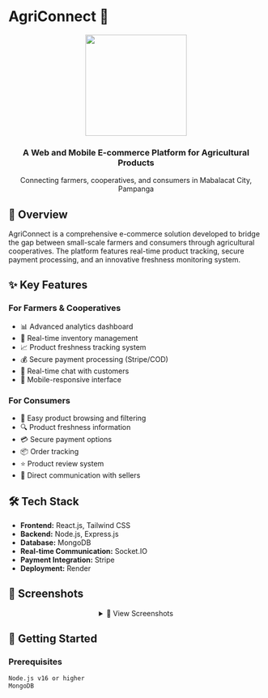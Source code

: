 # AgriConnect 🌾

<div align="center">
  <img src="![Agriconnect Logo](https://github.com/user-attachments/assets/73b89f4f-465a-4850-b061-d539154b6239)
" width="200"/>
  <h3>A Web and Mobile E-commerce Platform for Agricultural Products</h3>
  <p>Connecting farmers, cooperatives, and consumers in Mabalacat City, Pampanga</p>
</div>

## 🌟 Overview
AgriConnect is a comprehensive e-commerce solution developed to bridge the gap between small-scale farmers and consumers through agricultural cooperatives. The platform features real-time product tracking, secure payment processing, and an innovative freshness monitoring system.

## ✨ Key Features

### For Farmers & Cooperatives
- 📊 Advanced analytics dashboard
- 🔄 Real-time inventory management
- 📈 Product freshness tracking system
- 💰 Secure payment processing (Stripe/COD)
- 💬 Real-time chat with customers
- 📱 Mobile-responsive interface

### For Consumers
- 🛒 Easy product browsing and filtering
- 🔍 Product freshness information
- 💳 Secure payment options
- 📦 Order tracking
- ⭐ Product review system
- 💬 Direct communication with sellers

## 🛠️ Tech Stack
- **Frontend:** React.js, Tailwind CSS
- **Backend:** Node.js, Express.js
- **Database:** MongoDB
- **Real-time Communication:** Socket.IO
- **Payment Integration:** Stripe
- **Deployment:** Render

## 📱 Screenshots

<div align="center">
  <details>
    <summary>📸 View Screenshots</summary>
    ![Screenshot 2024-11-23 140054](https://github.com/user-attachments/assets/3c6ab739-cc66-4e39-a056-362b80e6cbe9)
![Screenshot 2024-11-23 140103](https://github.com/user-attachments/assets/c6f492e7-ebe5-4508-a2c5-09ca3c430b7e)
![Screenshot 2024-11-23 140114](https://github.com/user-attachments/assets/a2b1542e-732f-4a6d-bddb-ab1be71be58d)
![Screenshot 2024-11-23 140123](https://github.com/user-attachments/assets/f2103be9-5047-479d-bf16-797c83cbaf51)
![Screenshot 2024-11-23 140137](https://github.com/user-attachments/assets/977d29ff-a359-4211-8927-e996ec9b38e6)
![Screenshot 2024-11-23 140146](https://github.com/user-attachments/assets/4d417bc4-c6d4-4c31-96d7-08e38469231e)
![Screenshot 2024-11-23 140202](https://github.com/user-attachments/assets/735bad7a-11a3-4221-a0d8-d31fb93d1ead)
![Screenshot 2024-11-23 140223](https://github.com/user-attachments/assets/10957e6b-1427-4b7b-bb34-a22d655c5bbb)
![Screenshot 2024-11-23 140229](https://github.com/user-attachments/assets/68402f5e-f3d6-408b-b384-18ea1910f704)
![Screenshot 2024-11-23 140255](https://github.com/user-attachments/assets/0fa2ec82-acd9-419a-9673-6db174cf6c5e)
![Screenshot 2024-11-23 140259](https://github.com/user-attachments/assets/57635d79-76f1-4fa7-9b81-80b0e7884f2c)
![Screenshot 2024-11-23 140303](https://github.com/user-attachments/assets/81e45db2-bf93-4e38-8bcf-5b4347531bd8)
![Screenshot 2024-11-23 140307](https://github.com/user-attachments/assets/d31e2191-14ed-4bfd-9e71-b58ca0a6fda0)
![Screenshot 2024-11-23 140408](https://github.com/user-attachments/assets/1026a0e2-c95e-4d8c-a06c-2779e6af1734)
![Screenshot 2024-11-23 140423](https://github.com/user-attachments/assets/e9d0be14-81ee-46ea-ad08-51e1e40c73d3)
![Screenshot 2024-11-23 140451](https://github.com/user-attachments/assets/81fe56c2-bb7c-4b92-9fea-6f7e71f2592a)
![Screenshot 2024-11-23 140514](https://github.com/user-attachments/assets/8b6e67cd-ed86-4d2d-87fa-bf140c999fcd)
![Screenshot 2024-11-23 140518](https://github.com/user-attachments/assets/199ac395-7533-4001-8036-835ed2be8ea9)
![Screenshot 2024-11-23 140529](https://github.com/user-attachments/assets/c55d1ae2-a896-4e04-abcb-0b2e92d4610d)
![Screenshot 2024-11-23 140548](https://github.com/user-attachments/assets/f6166329-b192-4087-a842-54e5e1cfe7e5)
![Screenshot 2024-11-23 140553](https://github.com/user-attachments/assets/dcdf2e58-9575-4edf-b313-030b5147527c)
![Screenshot 2024-11-23 140605](https://github.com/user-attachments/assets/e0c97c81-3648-49c7-81d6-b42ba1f36a80)
![Screenshot 2024-11-23 141143](https://github.com/user-attachments/assets/e5bcc7c1-a326-4acf-93db-91307c8740ad)
![Screenshot 2024-11-23 141157](https://github.com/user-attachments/assets/0e5e06aa-5126-4ecc-938e-e1b10894ceb7)
![Screenshot 2024-11-23 140641](https://github.com/user-attachments/assets/0ca272d0-a334-4238-a7c8-9a90a0588394)
![Screenshot 2024-11-23 140646](https://github.com/user-attachments/assets/a5aefa3d-0b13-4a1e-a8ba-80aafe0aac95)
![Screenshot 2024-11-23 141427](https://github.com/user-attachments/assets/85b5243d-8116-4c21-add7-cb4b45dc4f54)
  </details>
</div>

## 🚀 Getting Started

### Prerequisites
```bash
Node.js v16 or higher
MongoDB
